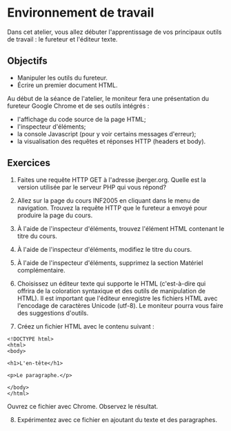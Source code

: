 Environnement de travail
========================

Dans cet atelier, vous allez débuter l'apprentissage de vos principaux outils de
travail : le fureteur et l'éditeur texte.

Objectifs
---------

* Manipuler les outils du fureteur.
* Écrire un premier document HTML.

Au début de la séance de l'atelier, le moniteur fera une présentation du
fureteur Google Chrome et de ses outils intégrés :
* l'affichage du code source de la page HTML;
* l'inspecteur d'éléments;
* la console Javascript (pour y voir certains messages d'erreur);
* la visualisation des requêtes et réponses HTTP (headers et body).

Exercices
---------

1. Faites une requête HTTP GET à l'adresse jberger.org. Quelle est la version
   utilisée par le serveur PHP qui vous répond?

2. Allez sur la page du cours INF2005 en cliquant dans le menu de navigation.
   Trouvez la requête HTTP que le fureteur a envoyé pour produire la page du
   cours.

3. À l'aide de l'inspecteur d'éléments, trouvez l'élément HTML contenant le
   titre du cours.

4. À l'aide de l'inspecteur d'éléments, modifiez le titre du cours.

5. À l'aide de l'inspecteur d'éléments, supprimez la section Matériel
   complémentaire.

6. Choisissez un éditeur texte qui supporte le HTML (c'est-à-dire qui offrira de
   la coloration syntaxique et des outils de manipulation de HTML). Il est
   important que l'éditeur enregistre les fichiers HTML avec l'encodage de
   caractères Unicode (utf-8). Le moniteur pourra vous faire des suggestions
   d'outils.

7. Créez un fichier HTML avec le contenu suivant :

```
<!DOCTYPE html>
<html>
<body>

<h1>L'en-tête</h1>

<p>Le paragraphe.</p>

</body>
</html>
```

Ouvrez ce fichier avec Chrome. Observez le résultat.

8. Expérimentez avec ce fichier en ajoutant du texte et des paragraphes.
